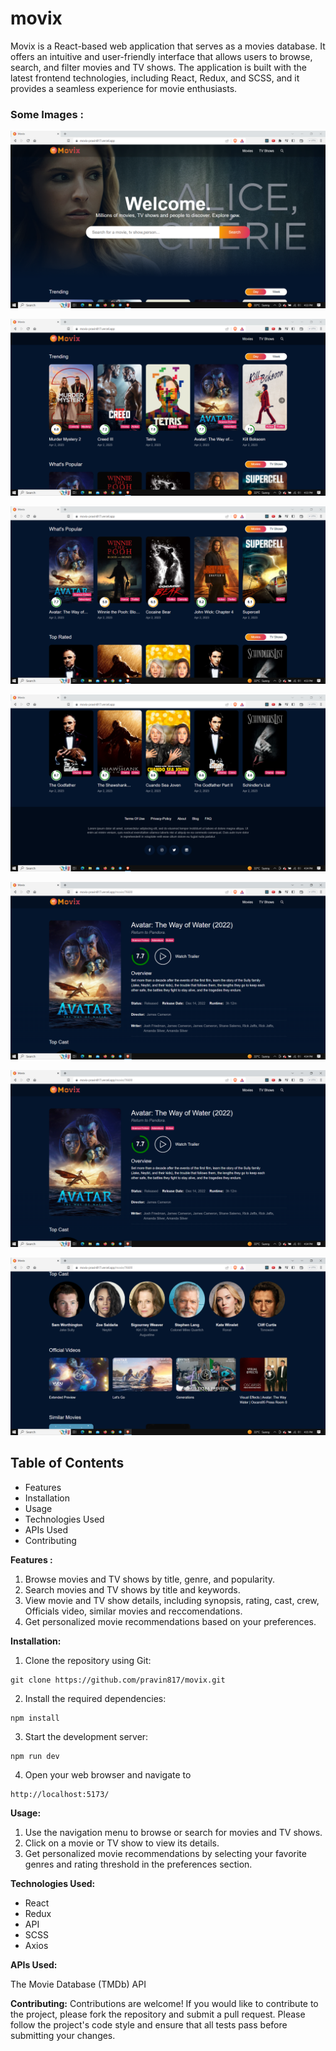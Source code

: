 # movix
Movix is a React-based web application that serves as a movies database. It offers an intuitive and user-friendly interface that allows users to browse, search, and filter movies and TV shows. The application is built with the latest frontend technologies, including React, Redux, and SCSS, and it provides a seamless experience for movie enthusiasts.

### Some Images : 

![](https://github.com/pravin817/movix/blob/master/Images/2.png)

![](https://github.com/pravin817/movix/blob/master/Images/3.png)

![](https://github.com/pravin817/movix/blob/master/Images/4.png)

![](https://github.com/pravin817/movix/blob/master/Images/5.png)

![](https://github.com/pravin817/movix/blob/master/Images/6.png)

![](https://github.com/pravin817/movix/blob/master/Images/7.png)

![](https://github.com/pravin817/movix/blob/master/Images/8.png)

## Table of Contents

* Features
* Installation
* Usage
* Technologies Used
* APIs Used
* Contributing

**Features :** 
1. Browse movies and TV shows by title, genre, and popularity.
2. Search movies and TV shows by title and keywords.
3. View movie and TV show details, including synopsis, rating, cast, crew, Officials video, similar movies and reccomendations.
4. Get personalized movie recommendations based on your preferences.


**Installation:**
1. Clone the repository using Git:
```
git clone https://github.com/pravin817/movix.git
```
2. Install the required dependencies:
```
npm install
```
3. Start the development server:
```
npm run dev
```
4. Open your web browser and navigate to 
```
http://localhost:5173/
```

**Usage:**
1. Use the navigation menu to browse or search for movies and TV shows.
2. Click on a movie or TV show to view its details.
3. Get personalized movie recommendations by selecting your favorite genres and rating threshold in the preferences section.

**Technologies Used:**
+ React
+ Redux
+ API
+ SCSS
+ Axios

**APIs Used:**

The Movie Database (TMDb) API

**Contributing:**
Contributions are welcome! If you would like to contribute to the project, please fork the repository and submit a pull request. Please follow the project's code style and ensure that all tests pass before submitting your changes.

